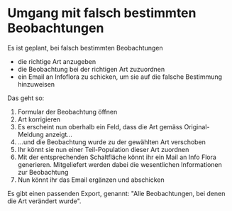 # Umgang mit falsch bestimmten Beobachtungen

Es ist geplant, bei falsch bestimmten Beobachtungen
- die richtige Art anzugeben
- die Beobachtung bei der richtigen Art zuzuordnen
- ein Email an Infoflora zu schicken, um sie auf die falsche Bestimmung hinzuweisen

Das geht so:

1. Formular der Beobachtung öffnen
2. Art korrigieren
3. Es erscheint nun oberhalb ein Feld, dass die Art gemäss Original-Meldung anzeigt...
4. ...und die Beobachtung wurde zu der gewählten Art verschoben
5. Ihr könnt sie nun einer Teil-Population dieser Art zuordnen
6. Mit der entsprechenden Schaltfläche könnt ihr ein Mail an Info Flora generieren. Mitgeliefert werden dabei die wesentlichen Informationen zur Beobachtung
7. Nun könnt ihr das Email ergänzen und abschicken

Es gibt einen passenden Export, genannt: "Alle Beobachtungen, bei denen die Art verändert wurde".